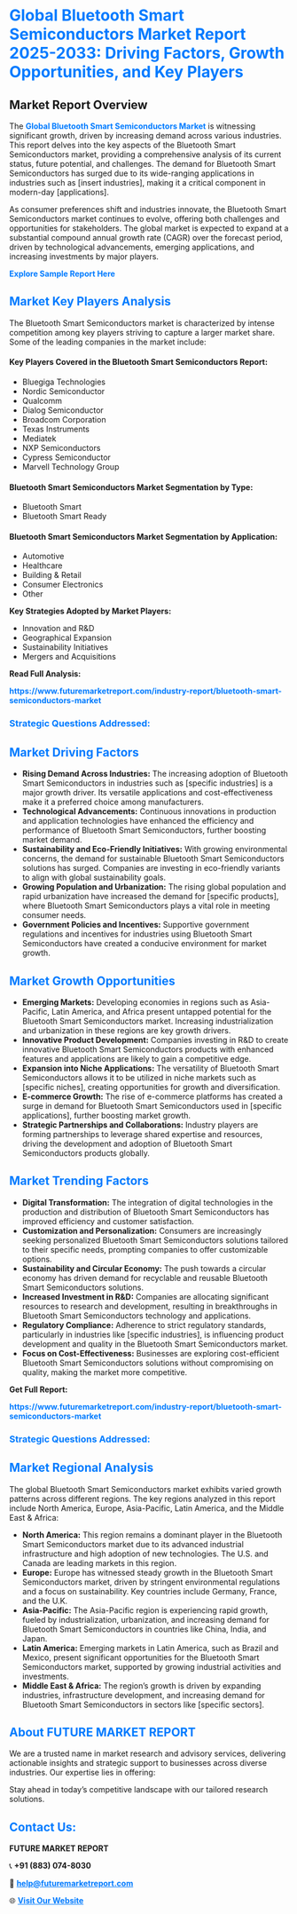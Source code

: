 <h1 style="color: #007BFF;">Global Bluetooth Smart Semiconductors Market Report 2025-2033: Driving Factors, Growth Opportunities, and Key Players</h1>

<section id="overview">
<h2>Market Report Overview</h2>
<p>The <a href="https://www.futuremarketreport.com/industry-report/bluetooth-smart-semiconductors-market" style="color: #007BFF; text-decoration: none;"><strong>Global Bluetooth Smart Semiconductors Market</strong></a> is witnessing significant growth, driven by increasing demand across various industries. This report delves into the key aspects of the Bluetooth Smart Semiconductors market, providing a comprehensive analysis of its current status, future potential, and challenges. The demand for Bluetooth Smart Semiconductors has surged due to its wide-ranging applications in industries such as [insert industries], making it a critical component in modern-day [applications].</p>
<p>As consumer preferences shift and industries innovate, the Bluetooth Smart Semiconductors market continues to evolve, offering both challenges and opportunities for stakeholders. The global market is expected to expand at a substantial compound annual growth rate (CAGR) over the forecast period, driven by technological advancements, emerging applications, and increasing investments by major players.</p>
</section>

<section id="overview">
<p><a href="https://www.futuremarketreport.com/request-sample/reportId=115198" style="color: #007BFF; text-decoration: none;"><strong>Explore Sample Report Here</strong></a></p>
</section>

<section id="key-players">
<h2 style="color: #007BFF;">Market Key Players Analysis</h2>
<p>The Bluetooth Smart Semiconductors market is characterized by intense competition among key players striving to capture a larger market share. Some of the leading companies in the market include:</p>
<h4>Key Players Covered in the Bluetooth Smart Semiconductors Report:</h4>
<ul><li>Bluegiga Technologies</li><li>Nordic Semiconductor</li><li>Qualcomm</li><li>Dialog Semiconductor</li><li>Broadcom Corporation</li><li>Texas Instruments</li><li>Mediatek</li><li>NXP Semiconductors</li><li>Cypress Semiconductor</li><li>Marvell Technology Group</li></ul>
<h4>Bluetooth Smart Semiconductors Market Segmentation by Type:</h4>
<ul><li>Bluetooth Smart</li><li>Bluetooth Smart Ready</li></ul>

<h4>Bluetooth Smart Semiconductors Market Segmentation by Application:</h4>
<ul><li>Automotive</li><li>Healthcare</li><li>Building &amp; Retail</li><li>Consumer Electronics</li><li>Other</li></ul>
<p><strong>Key Strategies Adopted by Market Players:</strong></p>
<ul>
<li>Innovation and R&D</li>
<li>Geographical Expansion</li>
<li>Sustainability Initiatives</li>
<li>Mergers and Acquisitions</li>
</ul>
</section>

<section>
<p><strong>Read Full Analysis: </strong></p><a href="https://www.futuremarketreport.com/industry-report/bluetooth-smart-semiconductors-market" style="color: #007BFF; text-decoration: none;"><strong>https://www.futuremarketreport.com/industry-report/bluetooth-smart-semiconductors-market</strong></a>
<h3 style="color: #007BFF;">Strategic Questions Addressed:</h3>
</section>

<section id="driving-factors">
<h2 style="color: #007BFF;">Market Driving Factors</h2>
<ul>
<li><strong>Rising Demand Across Industries:</strong> The increasing adoption of Bluetooth Smart Semiconductors in industries such as [specific industries] is a major growth driver. Its versatile applications and cost-effectiveness make it a preferred choice among manufacturers.</li>
<li><strong>Technological Advancements:</strong> Continuous innovations in production and application technologies have enhanced the efficiency and performance of Bluetooth Smart Semiconductors, further boosting market demand.</li>
<li><strong>Sustainability and Eco-Friendly Initiatives:</strong> With growing environmental concerns, the demand for sustainable Bluetooth Smart Semiconductors solutions has surged. Companies are investing in eco-friendly variants to align with global sustainability goals.</li>
<li><strong>Growing Population and Urbanization:</strong> The rising global population and rapid urbanization have increased the demand for [specific products], where Bluetooth Smart Semiconductors plays a vital role in meeting consumer needs.</li>
<li><strong>Government Policies and Incentives:</strong> Supportive government regulations and incentives for industries using Bluetooth Smart Semiconductors have created a conducive environment for market growth.</li>
</ul>
</section>

<section id="growth-opportunities">
<h2 style="color: #007BFF;">Market Growth Opportunities</h2>
<ul>
<li><strong>Emerging Markets:</strong> Developing economies in regions such as Asia-Pacific, Latin America, and Africa present untapped potential for the Bluetooth Smart Semiconductors market. Increasing industrialization and urbanization in these regions are key growth drivers.</li>
<li><strong>Innovative Product Development:</strong> Companies investing in R&D to create innovative Bluetooth Smart Semiconductors products with enhanced features and applications are likely to gain a competitive edge.</li>
<li><strong>Expansion into Niche Applications:</strong> The versatility of Bluetooth Smart Semiconductors allows it to be utilized in niche markets such as [specific niches], creating opportunities for growth and diversification.</li>
<li><strong>E-commerce Growth:</strong> The rise of e-commerce platforms has created a surge in demand for Bluetooth Smart Semiconductors used in [specific applications], further boosting market growth.</li>
<li><strong>Strategic Partnerships and Collaborations:</strong> Industry players are forming partnerships to leverage shared expertise and resources, driving the development and adoption of Bluetooth Smart Semiconductors products globally.</li>
</ul>
</section>

<section id="trending-factors">
<h2 style="color: #007BFF;">Market Trending Factors</h2>
<ul>
<li><strong>Digital Transformation:</strong> The integration of digital technologies in the production and distribution of Bluetooth Smart Semiconductors has improved efficiency and customer satisfaction.</li>
<li><strong>Customization and Personalization:</strong> Consumers are increasingly seeking personalized Bluetooth Smart Semiconductors solutions tailored to their specific needs, prompting companies to offer customizable options.</li>
<li><strong>Sustainability and Circular Economy:</strong> The push towards a circular economy has driven demand for recyclable and reusable Bluetooth Smart Semiconductors solutions.</li>
<li><strong>Increased Investment in R&D:</strong> Companies are allocating significant resources to research and development, resulting in breakthroughs in Bluetooth Smart Semiconductors technology and applications.</li>
<li><strong>Regulatory Compliance:</strong> Adherence to strict regulatory standards, particularly in industries like [specific industries], is influencing product development and quality in the Bluetooth Smart Semiconductors market.</li>
<li><strong>Focus on Cost-Effectiveness:</strong> Businesses are exploring cost-efficient Bluetooth Smart Semiconductors solutions without compromising on quality, making the market more competitive.</li>
</ul>
</section>

<section>
<p><strong>Get Full Report: </strong></p><a href="https://www.futuremarketreport.com/industry-report/bluetooth-smart-semiconductors-market" style="color: #007BFF; text-decoration: none;"><strong>https://www.futuremarketreport.com/industry-report/bluetooth-smart-semiconductors-market</strong></a>
<h3 style="color: #007BFF;">Strategic Questions Addressed:</h3>
</section>


<section id="regional-analysis">
<h2 style="color: #007BFF;">Market Regional Analysis</h2>
<p>The global Bluetooth Smart Semiconductors market exhibits varied growth patterns across different regions. The key regions analyzed in this report include North America, Europe, Asia-Pacific, Latin America, and the Middle East & Africa:</p>
<ul>
<li><strong>North America:</strong> This region remains a dominant player in the Bluetooth Smart Semiconductors market due to its advanced industrial infrastructure and high adoption of new technologies. The U.S. and Canada are leading markets in this region.</li>
<li><strong>Europe:</strong> Europe has witnessed steady growth in the Bluetooth Smart Semiconductors market, driven by stringent environmental regulations and a focus on sustainability. Key countries include Germany, France, and the U.K.</li>
<li><strong>Asia-Pacific:</strong> The Asia-Pacific region is experiencing rapid growth, fueled by industrialization, urbanization, and increasing demand for Bluetooth Smart Semiconductors in countries like China, India, and Japan.</li>
<li><strong>Latin America:</strong> Emerging markets in Latin America, such as Brazil and Mexico, present significant opportunities for the Bluetooth Smart Semiconductors market, supported by growing industrial activities and investments.</li>
<li><strong>Middle East & Africa:</strong> The region’s growth is driven by expanding industries, infrastructure development, and increasing demand for Bluetooth Smart Semiconductors in sectors like [specific sectors].</li>
</ul>
</section>

<footer>
<h2 style="color: #007BFF;">About FUTURE MARKET REPORT</h2>
<p>We are a trusted name in market research and advisory services, delivering actionable insights and strategic support to businesses across diverse industries. Our expertise lies in offering:</p>

<p>Stay ahead in today’s competitive landscape with our tailored research solutions.</p>

<h2 style="color: #007BFF;">Contact Us:</h2>
<p><strong>FUTURE MARKET REPORT</strong></p>
<p>📞 <strong>+91 (883) 074-8030</strong></p>
<p>📧 <strong><a href="mailto:help@futuremarketreport.com" style="color: #007BFF;">help@futuremarketreport.com</a></strong></p>
<p>🌐 <strong><a href="https://www.futuremarketreport.com/" style="color: #007BFF;">Visit Our Website</a></strong></p>
</footer>